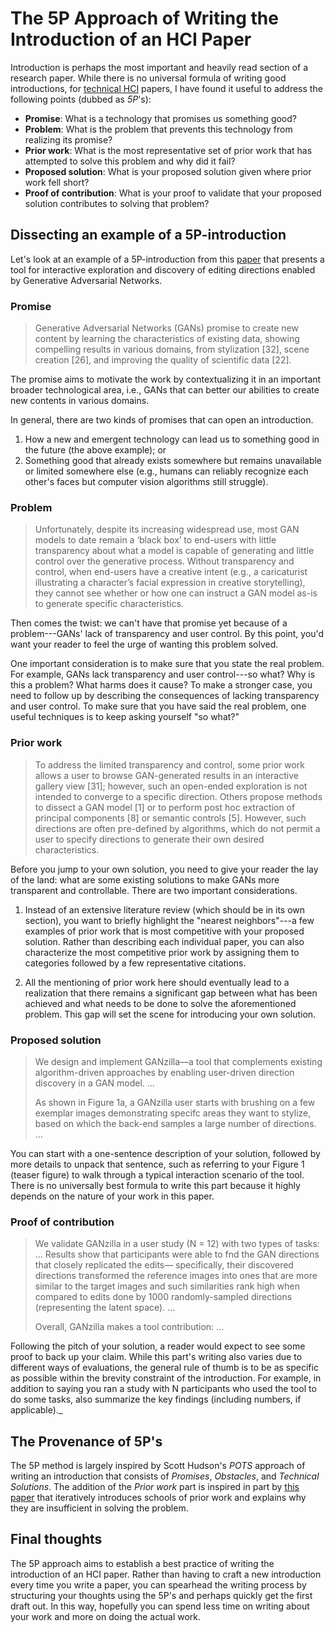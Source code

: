 # The 5P Approach of Writing the Introduction of an HCI Paper
<!--  -->
<!-- TLDR -->

Introduction is perhaps the most important and heavily read section of a research paper.
While there is no universal formula of writing good introductions, for [technical HCI](https://link.springer.com/chapter/10.1007/978-1-4939-0378-8_4) papers, I have found it useful to address the following points (dubbed as *5P*'s):

- **Promise**: What is a technology that promises us something good?
- **Problem**: What is the problem that prevents this technology from realizing its promise?
- **Prior work**: What is the most representative set of prior work that has attempted to solve this problem and why did it fail?
- **Proposed solution**: What is your proposed solution given where prior work fell short?
- **Proof of contribution**: What is your proof to validate that your proposed solution contributes to solving that problem?

## Dissecting an example of a 5P-introduction
Let's look at an example of a 5P-introduction from this [paper](https://drive.google.com/file/d/1nmvrkm6l1ueSIIKYXQcTC2sWSCyXEY5V/view) that presents a tool for interactive exploration and discovery of editing directions enabled by Generative Adversarial Networks.

### Promise
> Generative Adversarial Networks (GANs) promise to create new content by learning the characteristics of existing data, showing compelling results in various domains, from stylization [32], scene creation [26], and improving the quality of scientific data [22].

The promise aims to motivate the work by contextualizing it in an important broader technological area, i.e., GANs that can better our abilities to create new contents in various domains.

In general, there are two kinds of promises that can open an introduction.
1. How a new and emergent technology can lead us to something good in the future (the above example); or
2. Something good that already exists somewhere but remains unavailable or limited somewhere else (e.g., humans can reliably recognize each other's faces but computer vision algorithms still struggle).

### Problem
> Unfortunately, despite its increasing widespread use, most GAN models to date remain a ‘black box’ to end-users with little transparency about what a model is capable of generating and little control over the generative process. Without transparency and control, when end-users have a creative intent (e.g., a caricaturist illustrating a character’s facial expression in creative storytelling), they cannot see whether or how one can instruct a GAN model as-is to generate specific characteristics.

Then comes the twist: we can't have that promise yet because of a problem---GANs' lack of transparency and user control.
By this point, you'd want your reader to feel the urge of wanting this problem solved.

One important consideration is to make sure that you state the real problem. 
For example, GANs lack transparency and user control---so what? Why is this a problem? What harms does it cause?
To make a stronger case, you need to follow up by describing the consequences of lacking transparency and user control.
To make sure that you have said the real problem, one useful techniques is to keep asking yourself "so what?"


### Prior work
> To address the limited transparency and control, some prior work allows a user to browse GAN-generated results in an interactive gallery view [31]; however, such an open-ended exploration is not intended to converge to a specific direction. Others propose methods to dissect a GAN model [1] or to perform post hoc extraction of principal components [8] or semantic controls [5]. However, such directions are often pre-defined by algorithms, which do not permit a user to specify directions to generate their own desired characteristics.

Before you jump to your own solution, you need to give your reader the lay of the land: what are some existing solutions to make GANs more transparent and controllable.
There are two important considerations.

1. Instead of an extensive literature review (which should be in its own section), you want to briefly highlight the "nearest neighbors"---a few examples of prior work that is most competitive with your proposed solution. 
Rather than describing each individual paper, you can also characterize the most competitive prior work by assigning them to categories followed by a few representative citations.

2. All the mentioning of prior work here should eventually lead to a realization that there remains a significant gap between what has been achieved and what needs to be done to solve the aforementioned problem.
This gap will set the scene for introducing your own solution.

### Proposed solution
> We design and implement GANzilla—a tool that complements existing algorithm-driven approaches by enabling user-driven direction discovery in a GAN model. ...
>
> As shown in Figure 1a, a GANzilla user starts with brushing on a few exemplar images demonstrating specifc areas they want to stylize, based on which the back-end samples a large number of directions. ...
<!-- As a proof of concept, we focus on a common use case of stylizing faces based on the StyleGAN2 model [13]; however, the workflow in our tool is expected to generalize to other usages of GAN as well. -->

You can start with a one-sentence description of your solution, followed by more details to unpack that sentence, such as referring to your Figure 1 (teaser figure) to walk through a typical interaction scenario of the tool.
There is no universally best formula to write this part because it highly depends on the nature of your work in this paper. 


### Proof of contribution
> We validate GANzilla in a user study (N = 12) with two types of tasks: ... Results show that participants were able to fnd the GAN directions that closely replicated the edits— specifically, their discovered directions transformed the reference images into ones that are more similar to the target images and such similarities rank high when compared to edits done by 1000 randomly-sampled directions (representing the latent space). ...
> 
> Overall, GANzilla makes a tool contribution: ...

Following the pitch of your solution, a reader would expect to see some proof to back up your claim.
While this part's writing also varies due to different ways of evaluations, the general rule of thumb is to be as specific as possible within the brevity constraint of the introduction. 
For example, in addition to saying you ran a study with N participants who used the tool to do some tasks, also summarize the key findings (including numbers, if applicable)._

## The Provenance of 5P's
The 5P method is largely inspired by Scott Hudson's *POTS* approach of writing an introduction that consists of *Promises*, *Obstacles*, and *Technical Solutions*.
The addition of the *Prior work* part is inspired in part by [this paper](https://dl.acm.org/doi/10.1145/1978942.1979058) that iteratively introduces schools of prior work and explains why they are insufficient in solving the problem.
<!-- - saul's start with "In our everyday life ..."; "the problem is ..." -->

## Final thoughts
The 5P approach aims to establish a best practice of writing the introduction of an HCI paper. Rather than having to craft a new introduction every time you write a paper, you can spearhead the writing process by structuring your thoughts using the 5P's and perhaps quickly get the first draft out. In this way, hopefully you can spend less time on writing about your work and more on doing the actual work.